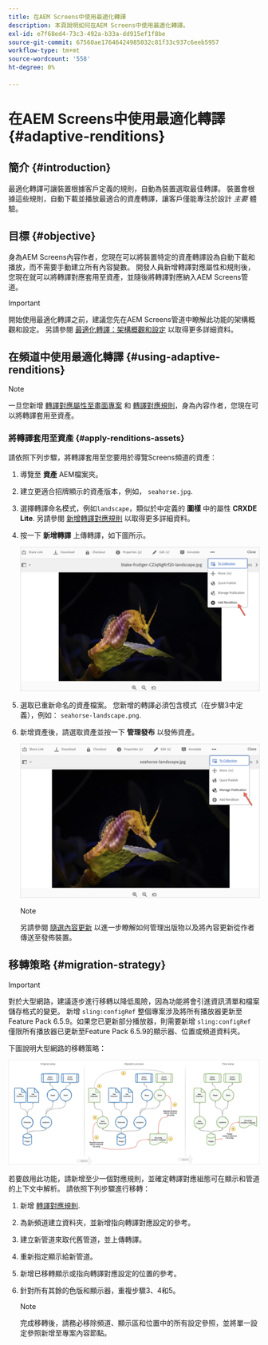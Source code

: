 ```yaml
---
title: 在AEM Screens中使用最適化轉譯
description: 本頁說明如何在AEM Screens中使用最適化轉譯。
exl-id: e7f68ed4-73c3-492a-b33a-dd915ef1f8be
source-git-commit: 67560ae17646424985032c81f33c937c6eeb5957
workflow-type: tm+mt
source-wordcount: '558'
ht-degree: 0%

---
```


# 在AEM Screens中使用最適化轉譯 {#adaptive-renditions}

## 簡介 {#introduction}

最適化轉譯可讓裝置根據客戶定義的規則，自動為裝置選取最佳轉譯。 裝置會根據這些規則，自動下載並播放最適合的資產轉譯，讓客戶僅能專注於設計 *主要* 體驗。

## 目標 {#objective}

身為AEM Screens內容作者，您現在可以將裝置特定的資產轉譯設為自動下載和播放，而不需要手動建立所有內容變數。
開發人員新增轉譯對應屬性和規則後，您現在就可以將轉譯對應套用至資產，並隨後將轉譯對應納入AEM Screens管道。

>[!IMPORTANT]
>開始使用最適化轉譯之前，建議您先在AEM Screens管道中瞭解此功能的架構概觀和設定。 另請參閱 [最適化轉譯：架構概觀和設定](/help/user-guide/adaptive-renditions.md) 以取得更多詳細資料。

## 在頻道中使用最適化轉譯 {#using-adaptive-renditions}

>[!NOTE]
>一旦您新增 [轉譯對應屬性至畫面專案](/help/user-guide/adaptive-renditions.md#rendition-mapping-new) 和 [轉譯對應規則](/help/user-guide/adaptive-renditions.md#add-rendition-mapping-rules)，身為內容作者，您現在可以將轉譯套用至資產。

### 將轉譯套用至資產 {#apply-renditions-assets}

請依照下列步驟，將轉譯套用至您要用於導覽Screens頻道的資產：

1. 導覽至 **資產** AEM檔案夾。

1. 建立更適合招牌顯示的資產版本，例如， `seahorse.jpg`.

1. 選擇轉譯命名模式，例如`landscape`，類似於中定義的 **圖樣** 中的屬性 **CRXDE Lite**. 另請參閱 [新增轉譯對應規則](/help/user-guide/adaptive-renditions.md#add-rendition-mapping-rules) 以取得更多詳細資料。

1. 按一下 **新增轉譯** 上傳轉譯，如下圖所示。

   ![影像](/help/user-guide/assets/adaptive-renditions/manage-pub-asset2.png)

1. 選取已重新命名的資產檔案。 您新增的轉譯必須包含模式（在步驟3中定義），例如： `seahorse-landscape.png`.

1. 新增資產後，請選取資產並按一下 **管理發布** 以發佈資產。

   ![影像](/help/user-guide/assets/adaptive-renditions/manage-pub-asset1.png)

   >[!NOTE]
   >另請參閱 [隨選內容更新](https://experienceleague.adobe.com/docs/experience-manager-screens/user-guide/authoring/content-updates/on-demand-content.html?lang=en) 以進一步瞭解如何管理出版物以及將內容更新從作者傳送至發佈裝置。


## 移轉策略 {#migration-strategy}

>[!IMPORTANT]
>對於大型網路，建議逐步進行移轉以降低風險，因為功能將會引進資訊清單和檔案儲存格式的變更。 新增 `sling:configRef` 整個專案涉及將所有播放器更新至Feature Pack 6.5.9。如果您已更新部分播放器，則需要新增 `sling:configRef` 僅限所有播放器已更新至Feature Pack 6.5.9的顯示器、位置或頻道資料夾。

下圖說明大型網路的移轉策略：

![影像](/help/user-guide/assets/adaptive-renditions/migration-strategy1.png)

若要啟用此功能，請新增至少一個對應規則，並確定轉譯對應組態可在顯示和管道的上下文中解析。 請依照下列步驟進行移轉：

1. 新增 [轉譯對應規則](/help/user-guide/adaptive-renditions.md).
1. 為新頻道建立資料夾，並新增指向轉譯對應設定的參考。
1. 建立新管道來取代舊管道，並上傳轉譯。
1. 重新指定顯示給新管道。
1. 新增已移轉顯示或指向轉譯對應設定的位置的參考。
1. 針對所有其餘的色版和顯示器，重複步驟3、4和5。

   >[!NOTE]
   >完成移轉後，請務必移除頻道、顯示區和位置中的所有設定參照，並將單一設定參照新增至專案內容節點。
